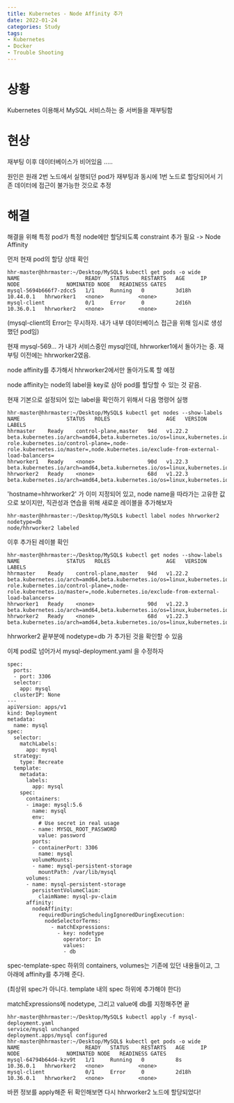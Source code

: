 ```yaml
---
title: Kubernetes - Node Affinity 추가
date: 2022-01-24
categories: Study
tags:
- Kubernetes
- Docker
- Trouble Shooting
---
```



# 상황

Kubernetes 이용해서 MySQL 서비스하는 중 서버들을 재부팅함

# 현상

재부팅 이후 데이터베이스가 비어있음 .....

원인은 원래 2번 노드에서 실행되던 pod가 재부팅과 동시에 1번 노드로 할당되어서 기존 데이터에 접근이 불가능한 것으로 추정

# 해결

해결을 위해 특정 pod가 특정 node에만 할당되도록 constraint 추가 필요 -> Node Affinity

먼저 현재 pod의 할당 상태 확인

```shell
hhr-master@hhrmaster:~/Desktop/MySQL$ kubectl get pods -o wide
NAME                     READY   STATUS    RESTARTS   AGE     IP          NODE               NOMINATED NODE   READINESS GATES
mysql-5694b666f7-zdcc5   1/1     Running   0          3d18h   10.44.0.1   hhrworker1   <none>           <none>
mysql-client             0/1     Error     0          2d16h   10.36.0.1   hhrworker2   <none>           <none>
```

(mysql-client의 Error는 무시하자. 내가 내부 데이터베이스 접근을 위해 임시로 생성했던 pod임)

현재 mysql-569... 가 내가 서비스중인 mysql인데, hhrworker1에서 돌아가는 중. 재부팅 이전에는 hhrworker2였음.

node affinity를 추가해서 hhrworker2에서만 돌아가도록 할 예정

node affinity는 node의 label을 key로 삼아 pod를 할당할 수 있는 것 같음.

현재 기본으로 설정되어 있는 label을 확인하기 위해서 다음 명령어 실행

```shell
hhr-master@hhrmaster:~/Desktop/MySQL$ kubectl get nodes --show-labels
NAME               STATUS   ROLES                  AGE   VERSION   LABELS
hhrmaster    Ready    control-plane,master   94d   v1.22.2   beta.kubernetes.io/arch=amd64,beta.kubernetes.io/os=linux,kubernetes.io/arch=amd64,kubernetes.io/hostname=hhrmaster,linux,node-role.kubernetes.io/control-plane=,node-role.kubernetes.io/master=,node.kubernetes.io/exclude-from-external-load-balancers=
hhrworker1   Ready    <none>                 90d   v1.22.3   beta.kubernetes.io/arch=amd64,beta.kubernetes.io/os=linux,kubernetes.io/arch=amd64,kubernetes.io/hostname=hhrworker1=linux
hhrworker2   Ready    <none>                 68d   v1.22.3   beta.kubernetes.io/arch=amd64,beta.kubernetes.io/os=linux,kubernetes.io/arch=amd64,kubernetes.io/hostname=hhrworker2=linux
```

'hostname=hhrworker2' 가 이미 지정되어 있고, node name을 따라가는 고유한 값으로 보이지만, 직관성과 연습을 위해 새로운 레이블을 추가해보자

```shell
hhr-master@hhrmaster:~/Desktop/MySQL$ kubectl label nodes hhrworker2 nodetype=db
node/hhrworker2 labeled
```

이후 추가된 레이블 확인

```shell
hhr-master@hhrmaster:~/Desktop/MySQL$ kubectl get nodes --show-labels
NAME               STATUS   ROLES                  AGE   VERSION   LABELS
hhrmaster    Ready    control-plane,master   94d   v1.22.2   beta.kubernetes.io/arch=amd64,beta.kubernetes.io/os=linux,kubernetes.io/arch=amd64,kubernetes.io/hostname=hhrmaster,linux,node-role.kubernetes.io/control-plane=,node-role.kubernetes.io/master=,node.kubernetes.io/exclude-from-external-load-balancers=
hhrworker1   Ready    <none>                 90d   v1.22.3   beta.kubernetes.io/arch=amd64,beta.kubernetes.io/os=linux,kubernetes.io/arch=amd64,kubernetes.io/hostname=hhrworker1=linux
hhrworker2   Ready    <none>                 68d   v1.22.3   beta.kubernetes.io/arch=amd64,beta.kubernetes.io/os=linux,kubernetes.io/arch=amd64,kubernetes.io/hostname=hhrworker2=linux,nodetype=db
```

hhrworker2 끝부분에 nodetype=db 가 추가된 것을 확인할 수 있음

이제 pod로 넘어가서 mysql-deployment.yaml 을 수정하자

```shell
spec:
  ports:
  - port: 3306
  selector:
    app: mysql
  clusterIP: None
---
apiVersion: apps/v1
kind: Deployment
metadata:
  name: mysql
spec:
  selector:
    matchLabels:
      app: mysql
  strategy:
    type: Recreate
  template:
    metadata:
      labels:
        app: mysql
    spec:
      containers:
      - image: mysql:5.6
        name: mysql
        env:
          # Use secret in real usage
        - name: MYSQL_ROOT_PASSWORD
          value: password
        ports:
        - containerPort: 3306
          name: mysql
        volumeMounts:
        - name: mysql-persistent-storage
          mountPath: /var/lib/mysql
      volumes:
      - name: mysql-persistent-storage
        persistentVolumeClaim:
          claimName: mysql-pv-claim
      affinity:
        nodeAffinity:
          requiredDuringSchedulingIgnoredDuringExecution:
            nodeSelectorTerms:
              - matchExpressions:
                - key: nodetype
                  operator: In
                  values:
                  - db
```

spec-template-spec 하위의 containers, volumes는 기존에 있던 내용들이고, 그 아래에 affinity를 추가해 준다.

(최상위 spec가 아니다. template 내의 spec 하위에 추가해야 한다)

matchExpressions에 nodetype, 그리고 value에 db를 지정해주면 끝

```shell
hhr-master@hhrmaster:~/Desktop/MySQL$ kubectl apply -f mysql-deployment.yaml
service/mysql unchanged
deployment.apps/mysql configured
hhr-master@hhrmaster:~/Desktop/MySQL$ kubectl get pods -o wide
NAME                     READY   STATUS    RESTARTS   AGE     IP          NODE               NOMINATED NODE   READINESS GATES
mysql-64794b64d4-kzv9t   1/1     Running   0          8s      10.36.0.1   hhrworker2   <none>           <none>
mysql-client             0/1     Error     0          2d18h   10.36.0.1   hhrworker2   <none>           <none>
```

바뀐 정보를 apply해준 뒤 확인해보면 다시 hhrworker2 노드에 할당되었다!

